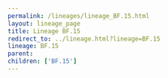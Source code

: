 ```yaml
---
permalink: /lineages/lineage_BF.15.html
layout: lineage_page
title: Lineage BF.15
redirect_to: ../lineage.html?lineage=BF.15
lineage: BF.15
parent: 
children: ['BF.15']
---
```

